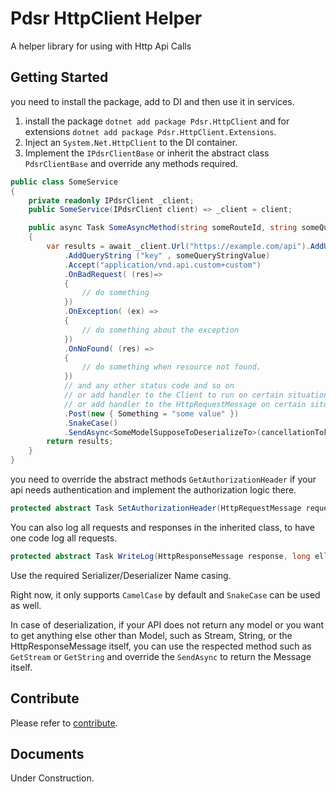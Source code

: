 # Pdsr HttpClient Helper

A helper library for using with Http Api Calls

## Getting Started

you need to install the package, add to DI and then use it in services.

1. install the package `dotnet add package Pdsr.HttpClient` and for extensions `dotnet add package Pdsr.HttpClient.Extensions`.
2. Inject an `System.Net.HttpClient` to the DI container.
3. Implement the `IPdsrClientBase` or inherit the abstract class `PdsrClientBase` and override any methods required.

```csharp
public class SomeService
{
    private readonly IPdsrClient _client;
    public SomeService(IPdsrClient client) => _client = client;

    public async Task SomeAsyncMethod(string someRouteId, string someQueryStringValue, CancellationToken cancellationToken = default)
    {
        var results = await _client.Url("https://example.com/api").AddUrl(someRouteId)
            .AddQueryString ("key" , someQueryStringValue)
            .Accept("application/vnd.api.custom+custom")
            .OnBadRequest( (res)=>
            {
                // do something
            })
            .OnException( (ex) =>
            {
                // do something about the exception
            })
            .OnNoFound( (res) =>
            {
                // do something when resource not found.
            })
            // and any other status code and so on
            // or add handler to the Client to run on certain situations
            // or add handler to the HttpRequestMessage on certain situations
            .Post(new { Something = "some value" })
            .SnakeCase()
            .SendAsync<SomeModelSupposeToDeserializeTo>(cancellationToken);
        return results;
    }
}
```

you need to override the abstract methods `GetAuthorizationHeader` if your api needs authentication and implement the authorization logic there.

```csharp
protected abstract Task SetAuthorizationHeader(HttpRequestMessage request, CancellationToken cancellationToken = default);
```

You can also log all requests and responses in the inherited class, to have one code log all requests.

```csharp
protected abstract Task WriteLog(HttpResponseMessage response, long ellapsed, CancellationToken cancellationToken = default);
```

Use the required Serializer/Deserializer Name casing.

Right now, it only supports `CamelCase` by default and `SnakeCase` can be used as well.

In case of deserialization, if your API does not return any model or you want to get anything else other than Model, such as Stream, String, or the HttpResponseMessage itself, you can use the respected method such as `GetStream` or `GetString` and override the `SendAsync` to return the Message itself.

## Contribute

Please refer to [contribute](CONTRIBUTING.md).

## Documents

Under Construction.
